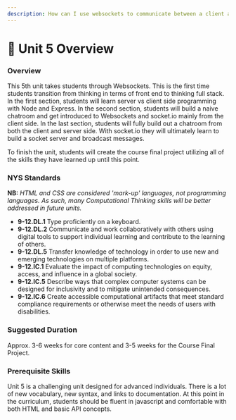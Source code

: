 ```yaml
---
description: How can I use websockets to communicate between a client and server?
---
```


# 🔮 Unit 5 Overview

### Overview

This 5th unit takes students through Websockets. This is the first time students transition from thinking in terms of front end to thinking full stack. In the first section, students will learn server vs client side programming with Node and Express. In the second section, students will build a naive chatroom and get introduced to Websockets and socket.io mainly from the client side. In the last section, students will fully build out a chatroom from both the client and server side. With socket.io they will ultimately learn to build a socket server and broadcast messages.

To finish the unit, students will create the course final project utilizing all of the skills they have learned up until this point.

### NYS Standards

**NB:** _HTML and CSS are considered 'mark-up' languages, not programming languages. As such, many Computational Thinking skills will be better addressed in future units._

* **9-12.DL.1** Type proficiently on a keyboard.
* **9-12.DL.2** Communicate and work collaboratively with others using digital tools to support individual learning and contribute to the learning of others.
* **9-12.DL.5** Transfer knowledge of technology in order to use new and emerging technologies on multiple platforms.
* **9-12.IC.1** Evaluate the impact of computing technologies on equity, access, and influence in a global society.
* **9-12.IC.5** Describe ways that complex computer systems can be designed for inclusivity and to mitigate unintended consequences.
* **9-12.IC.6** Create accessible computational artifacts that meet standard compliance requirements or otherwise meet the needs of users with disabilities.

### Suggested Duration

Approx. 3-6 weeks for core content and 3-5 weeks for the Course Final Project.

### Prerequisite Skills

Unit 5 is a challenging unit designed for advanced individuals. There is a lot of new vocabulary, new syntax, and links to documentation. At this point in the curriculum, students should be fluent in javascript and comfortable with both HTML and basic API concepts.
